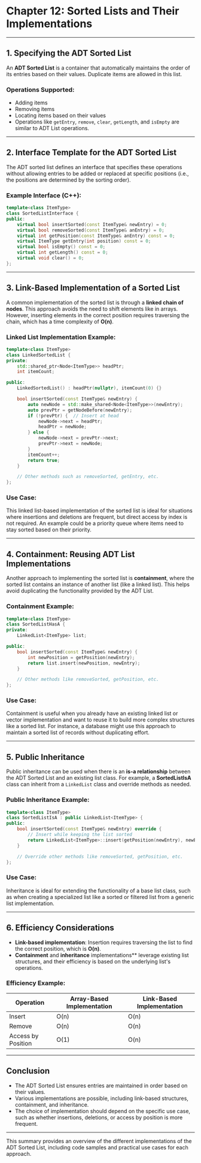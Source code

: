 # Chapter 12: Sorted Lists and Their Implementations

---

## **1. Specifying the ADT Sorted List**

An **ADT Sorted List** is a container that automatically maintains the order of its entries based on their values.
Duplicate items are allowed in this list.

### **Operations Supported**:

- Adding items
- Removing items
- Locating items based on their values
- Operations like `getEntry`, `remove`, `clear`, `getLength`, and `isEmpty` are similar to ADT List operations.

---

## **2. Interface Template for the ADT Sorted List**

The ADT sorted list defines an interface that specifies these operations without allowing entries to be added or
replaced at specific positions (i.e., the positions are determined by the sorting order).

### **Example Interface (C++):**

```cpp
template<class ItemType>
class SortedListInterface {
public:
    virtual bool insertSorted(const ItemType& newEntry) = 0;
    virtual bool removeSorted(const ItemType& anEntry) = 0;
    virtual int getPosition(const ItemType& anEntry) const = 0;
    virtual ItemType getEntry(int position) const = 0;
    virtual bool isEmpty() const = 0;
    virtual int getLength() const = 0;
    virtual void clear() = 0;
};
```

---

## **3. Link-Based Implementation of a Sorted List**

A common implementation of the sorted list is through a **linked chain of nodes**. This approach avoids the need to
shift elements like in arrays. However, inserting elements in the correct position requires traversing the chain, which
has a time complexity of **O(n)**.

### **Linked List Implementation Example:**

```cpp
template<class ItemType>
class LinkedSortedList {
private:
    std::shared_ptr<Node<ItemType>> headPtr;
    int itemCount;

public:
    LinkedSortedList() : headPtr(nullptr), itemCount(0) {}

    bool insertSorted(const ItemType& newEntry) {
        auto newNode = std::make_shared<Node<ItemType>>(newEntry);
        auto prevPtr = getNodeBefore(newEntry);
        if (!prevPtr) {  // Insert at head
            newNode->next = headPtr;
            headPtr = newNode;
        } else {
            newNode->next = prevPtr->next;
            prevPtr->next = newNode;
        }
        itemCount++;
        return true;
    }

    // Other methods such as removeSorted, getEntry, etc.
};
```

### **Use Case**:

This linked list-based implementation of the sorted list is ideal for situations where insertions and deletions are
frequent, but direct access by index is not required. An example could be a priority queue where items need to stay
sorted based on their priority.

---

## **4. Containment: Reusing ADT List Implementations**

Another approach to implementing the sorted list is **containment**, where the sorted list contains an instance of
another list (like a linked list). This helps avoid duplicating the functionality provided by the ADT List.

### **Containment Example:**

```cpp
template<class ItemType>
class SortedListHasA {
private:
    LinkedList<ItemType> list;

public:
    bool insertSorted(const ItemType& newEntry) {
        int newPosition = getPosition(newEntry);
        return list.insert(newPosition, newEntry);
    }

    // Other methods like removeSorted, getPosition, etc.
};
```

### **Use Case**:

Containment is useful when you already have an existing linked list or vector implementation and want to reuse it to
build more complex structures like a sorted list. For instance, a database might use this approach to maintain a sorted
list of records without duplicating effort.

---

## **5. Public Inheritance**

Public inheritance can be used when there is an **is-a relationship** between the ADT Sorted List and an existing list
class. For example, a **SortedListIsA** class can inherit from a `LinkedList` class and override methods as needed.

### **Public Inheritance Example:**

```cpp
template<class ItemType>
class SortedListIsA : public LinkedList<ItemType> {
public:
    bool insertSorted(const ItemType& newEntry) override {
        // Insert while keeping the list sorted
        return LinkedList<ItemType>::insert(getPosition(newEntry), newEntry);
    }

    // Override other methods like removeSorted, getPosition, etc.
};
```

### **Use Case**:

Inheritance is ideal for extending the functionality of a base list class, such as when creating a specialized list like
a sorted or filtered list from a generic list implementation.

---

## **6. Efficiency Considerations**

- **Link-based implementation**: Insertion requires traversing the list to find the correct position, which is **O(n)**.
- **Containment** and **inheritance** implementations** leverage existing list structures, and their efficiency is based
  on the underlying list's operations.

### **Efficiency Example**:

| Operation          | Array-Based Implementation | Link-Based Implementation |
|--------------------|----------------------------|---------------------------|
| Insert             | O(n)                       | O(n)                      |
| Remove             | O(n)                       | O(n)                      |
| Access by Position | O(1)                       | O(n)                      |

---

## **Conclusion**

- The ADT Sorted List ensures entries are maintained in order based on their values.
- Various implementations are possible, including link-based structures, containment, and inheritance.
- The choice of implementation should depend on the specific use case, such as whether insertions, deletions, or access
  by position is more frequent.

---

This summary provides an overview of the different implementations of the ADT Sorted List, including code samples and
practical use cases for each approach.